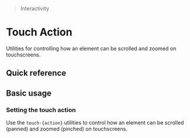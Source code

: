 > Interactivity

# Touch Action
Utilities for controlling how an element can be scrolled and zoomed on touchscreens.

## Quick reference
<qr-table />

## Basic usage
### Setting the touch action
Use the `touch-{action}` utilities to control how an element can be scrolled (panned) and zoomed (pinched) on touchscreens.